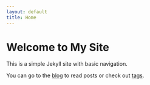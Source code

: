 ```yaml
---
layout: default
title: Home
---
```


# Welcome to My Site

This is a simple Jekyll site with basic navigation.

You can go to the [blog](posts.html) to read posts or check out [tags](tags.html).
